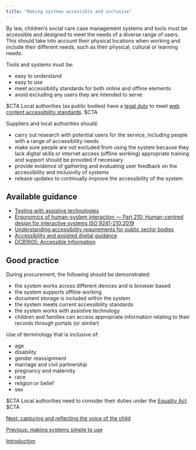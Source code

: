 ```yaml
---
title: "Making systems accessible and inclusive"
---
```


By law, children’s social care case management systems and tools must be accessible and designed to meet the needs of a diverse range of users. This should take into account their physical locations when working and include their different needs, such as their physical, cultural or learning needs. 

Tools and systems must be:

* easy to understand
* easy to use
* meet accessibility standards for both online and offline elements
* avoid excluding any users they are intended to serve

$CTA
Local authorities (as public bodies) have a [legal duty](https://www.legislation.gov.uk/uksi/2018/852/contents/made) to meet [web content accessibility standards](https://www.w3.org/WAI/WCAG2AA-Conformance). 
$CTA

Suppliers and local authorities should:

* carry out research with potential users for the service, including people with a range of accessibility needs
* make sure people are not excluded from using the system because they lack digital skills or internet access (offline working) appropriate training and support should be provided if necessary 
* provide evidence of gathering and evaluating user feedback on the accessibility and inclusivity of systems
* release updates to continually improve the accessibility of the system

## Available guidance

* [Testing with assistive technologies](https://www.gov.uk/service-manual/technology/testing-with-assistive-technologies)
* [Ergonomics of human-system interaction — Part 210: Human-centred design for interactive systems ISO 9241-210:2019](https://www.iso.org/standard/77520.html)
* [Understanding accessibility requirements for public sector bodies](https://www.gov.uk/guidance/accessibility-requirements-for-public-sector-websites-and-apps)
* [Accessibility and assisted digital guidance](https://www.gov.uk/service-manual/helping-people-to-use-your-service/making-your-service-accessible-an-introduction)
* [DCB1605: Accessible Information](https://digital.nhs.uk/data-and-information/information-standards/information-standards-and-data-collections-including-extractions/publications-and-notifications/standards-and-collections/dcb1605-accessible-information)

## Good practice

During procurement, the following should be demonstrated:

* the system works across different devices and is browser based
* the system supports offline working
* document storage is included within the system
* the system meets current accessibility standards 
* the system works with assistive technology
* children and families can access appropriate information relating to their records through portals (or similar)

Use of terminology that is inclusive of:

* age
* disability
* gender reassignment
* marriage and civil partnership
* pregnancy and maternity
* race
* religion or belief
* sex

$CTA
Local authorities need to consider their duties under the [Equality Act](https://www.legislation.gov.uk/ukpga/2010/15/contents).
$CTA

[Next: capturing and reflecting the voice of the child](/principle-5)

[Previous: making systems simple to use](/principle-3)

[Introduction](/index)
